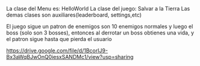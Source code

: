 La clase del Menu es: HelloWorld
La clase del juego: Salvar a la Tierra
Las demas clases son auxiliares(leaderboard, settings,etc)

El juego sigue un patron de enemigos son 10 enemigos normales y luego el boss (solo son 3 bosses), entonces al derrotar un boss obtienes una vida, y el patron sigue hasta que pierda el usuario 

https://drive.google.com/file/d/1BcorIJ9-Bx3aWqBJwOnQ0iesxSANDMc1/view?usp=sharing
